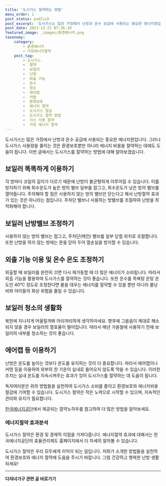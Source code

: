 ```yaml
---
title: '도시가스 절약하는 방법'
menu_order: 1
post_status: publish
post_excerpt: '도시가스는 많은 가정에서 난방과 온수 공급에 사용되는 중요한 에너지원입니다. 그러나 도시가스 사용량을 줄이는 것은 환경보호뿐만 아니라 에너지 비용을 절약하는 데에도 도움이 됩니다. 이번 글에서는 도시가스를 절약하는 방법에 대해 알아보겠습니다.'
post_date: 2023-12-21 07:36:10
featured_image: _images/환경에너지.png
taxonomy:
    category:
        - 환경에너지
        - 가정에너지절약
    post_tag:
        - 도시가스
        -  절약
        -  보일러
        -  난방
        -  외출 기능
        -  온수
        -  청소
        -  에어캡
        -  커텐
        -  환경보호
        -  에너지 절약
        -  도시가스 절감
        -  도시가스 절약 방법
        -  가스 사용 절약
        -  가정 에너지 절약
---
```



도시가스는 많은 가정에서 난방과 온수 공급에 사용되는 중요한 에너지원입니다. 그러나 도시가스 사용량을 줄이는 것은 환경보호뿐만 아니라 에너지 비용을 절약하는 데에도 도움이 됩니다. 이번 글에서는 도시가스를 절약하는 방법에 대해 알아보겠습니다.

## 보일러 똑똑하게 이용하기
각 방마다 코일의 길이가 다르기 때문에 난방이 불균형하게 이루어질 수 있습니다. 이를 방지하기 위해 회수온도가 높은 방의 밸브 일부를 잠그고, 회수온도가 낮은 방의 밸브를 열어둡니다. 주의해야 할 점은 사용하지 않는 방의 밸브만 닫는다고 해서 난방절약 효과가 있는 것은 아니라는 점입니다. 주차단 밸브나 사용하는 방밸브를 조절하여 난방을 최적화해야 합니다.

## 보일러 난방밸브 조정하기
사용하지 않는 방의 밸브는 잠그고, 주차단(메인) 밸브를 일부 닫힘 위치로 조절합니다. 또한 난방을 하지 않는 방에는 문을 닫아 두어 열손실을 방지할 수 있습니다.

## 외출 기능 이용 및 온수 온도 조정하기
외출할 때 보일러를 완전히 끄면 다시 재가동할 때 더 많은 에너지가 소비됩니다. 따라서 외출 기능을 활용하여 도시가스를 절약하는 것이 좋습니다. 또한 온수를 목욕탕 온탕 온도인 40℃ 정도로 조정한다면 물을 데우는 에너지를 절약할 수 있을 뿐만 아니라 물낭비와 아이들의 화상 위험을 줄일 수 있습니다.

## 보일러 청소의 생활화
북한에 지나치게 어울릴까봐 아리까리하게 생각하마세요. 향후에 그을음이 제대로 해소되지 않을 경우 보일러의 열효율이 떨어집니다. 따라서 매년 가을철에 사용하기 전에 보일러의 내부를 청소하는 것이 좋습니다.

## 에어캡 등 이용하기
난방은 온도를 높이는 것보다 온도를 유지하는 것이 더 중요합니다. 따라서 에어캡이나 커텐 등을 이용하여 외부의 찬 기운이 실내로 들어오지 않도록 막을 수 있습니다. 이러한 조치는 실내 온도를 지속시켜주는 효과가 있어 도시가스를 절약하는 데 도움이 됩니다.

독자여러분은 위의 방법들을 실천하여 도시가스 소비를 줄이고 환경보호와 에너지비용 절감에 기여할 수 있습니다. 도시가스 절약은 작은 노력으로 시작할 수 있으며, 지속적인 관리와 유지가 필요합니다.

[한국에너지공단](http://eep.energy.or.kr)에서 제공되는 절약노하우를 참고하여 더 많은 방법을 알아보세요.

### 에너지절약 효과분석
도시가스 절약은 환경 및 경제적 이점을 가져다줍니다. 에너지절약 효과에 대해서는 한국에너지공단의 효율관리제도 홈페이지에서 더 자세히 알아볼 수 있습니다.

도시가스 절약은 우리 모두에게 이익이 되는 일입니다. 저희가 소개한 방법들을 실천하여 환경보호와 에너지 절약에 도움을 주시기 바랍니다. 그럼 건강하고 행복한 난방 생활 되세요!
<!-- wp:separator -->
<hr class="wp-block-separator has-alpha-channel-opacity"/>
<!-- /wp:separator -->

<!-- wp:group {"backgroundColor":"base","layout":{"type":"constrained"}} -->
<div class="wp-block-group has-base-background-color has-background"><!-- wp:paragraph {"align":"center","fontSize":"medium"} -->
<p class="has-text-align-center has-large-font-size"><strong>다자녀가구 관련 글 바로가기</strong></p>
<!-- /wp:paragraph -->


<!-- wp:latest-posts
{"categories":[{"id":22700,"count":19,"description":"","link":"https://uknowlaw.com/category/%eb%8b%a4%ec%9e%90%eb%85%80%ea%b0%80%ea%b5%ac/","name":"다자녀가구","slug":"다자녀가구","taxonomy":"category","parent":0,"meta":[],"_links":{"self":[{"href":"https://uknowlaw.com/wp-json/wp/v2/categories/22700"}],"collection":[{"href":"https://uknowlaw.com/wp-json/wp/v2/categories"}],"about":[{"href":"https://uknowlaw.com/wp-json/wp/v2/taxonomies/category"}],"wp:post_type":[{"href":"https://uknowlaw.com/wp-json/wp/v2/posts?categories=22700"}],"curies":[{"name":"wp","href":"https://api.w.org/{rel}","templated":true}]}}],"postsToShow":100,"excerptLength":28,"postLayout":"grid","columns":2,"featuredImageAlign":"left","featuredImageSizeSlug":"large","fontSize":"small"} /--></div>
<!-- /wp:group -->